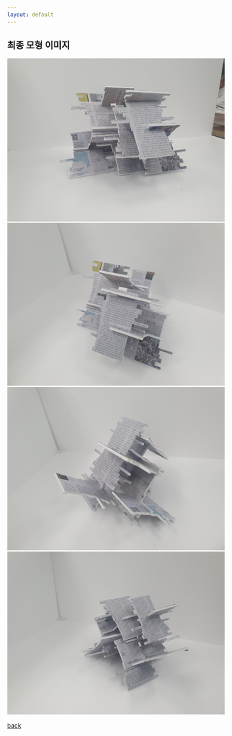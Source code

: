 ```yaml
---
layout: default
---
```


## 최종 모형 이미지

<img src = "./assets/images/final1.jpg">

<img src = "./assets/images/final2.jpg">

<img src = "./assets/images/final3.jpg">

<img src = "./assets/images/final4.jpg">

[back](./)
